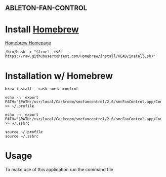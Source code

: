 ## ABLETON-FAN-CONTROL

# Install [Homebrew](https://brew.sh) 
[Homebrew Homepage](https://brew.sh)
```
/bin/bash -c "$(curl -fsSL https://raw.githubusercontent.com/Homebrew/install/HEAD/install.sh)"
```


# Installation w/ Homebrew

```
brew install --cask smcfancontrol

echo -n 'export PATH="$PATH:/usr/local/Caskroom/smcfancontrol/2.6/smcFanControl.app/Contents/Resources"' >> ~/.profile

echo -n 'export PATH="$PATH:/usr/local/Caskroom/smcfancontrol/2.6/smcFanControl.app/Contents/Resources"' >> ~/.zshrc

source ~/.profile
source ~/.zshrc

```

# Usage

To make use of this application run the command file
